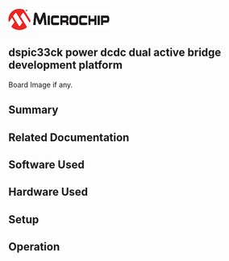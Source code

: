 ![image](images/microchip.jpg) 

## dspic33ck power dcdc dual active bridge development platform

Board Image if any.

## Summary


## Related Documentation


## Software Used 


## Hardware Used


## Setup


## Operation



